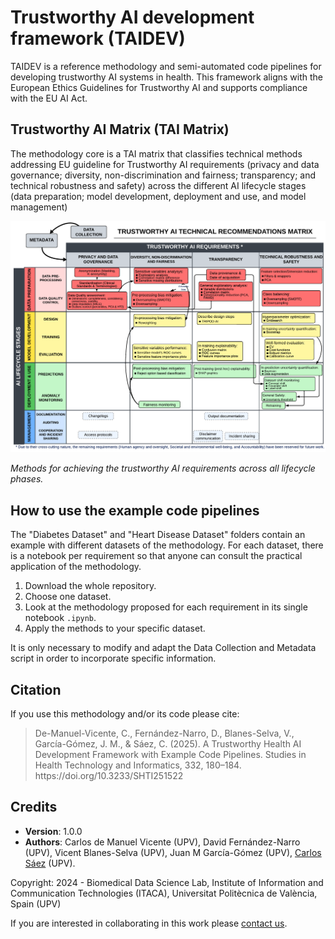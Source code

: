 # Trustworthy AI development framework (TAIDEV)
TAIDEV is a reference methodology and semi-automated code pipelines for developing trustworthy AI systems in health. This framework aligns with the European Ethics Guidelines for Trustworthy AI and supports compliance with the EU AI Act.

## Trustworthy AI Matrix (TAI Matrix)
The methodology core is a TAI matrix that classifies technical methods addressing EU guideline for Trustworthy AI requirements (privacy and data governance; diversity, non-discrimination and fairness; transparency; and technical robustness and safety) across the different AI lifecycle stages (data preparation; model development, deployment and use, and model management)

<img src="https://github.com/bdslab-upv/trustworthy-ai/blob/main/data/TAI_Matrix.png">

*Methods for achieving the trustworthy AI requirements across all lifecycle phases.*

## How to use the example code pipelines
The "Diabetes Dataset" and "Heart Disease Dataset" folders contain an example with different datasets of the methodology. For each dataset, there is a notebook per requirement so that anyone can consult the practical application of the methodology.

1. Download the whole repository.
2. Choose one dataset.
3. Look at the methodology proposed for each requirement in its single notebook `.ipynb`.
4. Apply the methods to your specific dataset.

It is only necessary to modify and adapt the Data Collection and Metadata script in order to incorporate specific information.

## Citation
If you use this methodology and/or its code please cite:

<blockquote style='font-size:14px'> De-Manuel-Vicente, C., Fernández-Narro, D., Blanes-Selva, V., García-Gómez, J. M., & Sáez, C. (2025). A Trustworthy Health AI Development Framework with Example Code Pipelines. Studies in Health Technology and Informatics, 332, 180–184. https://doi.org/10.3233/SHTI251522 </blockquote>

## Credits
- **Version**: 1.0.0
- **Authors**: Carlos de Manuel Vicente (UPV), David Fernández-Narro (UPV), Vicent Blanes-Selva (UPV), Juan M García-Gómez (UPV), [Carlos Sáez](mailto:carsaesi@upv.es) (UPV).

Copyright: 2024 - Biomedical Data Science Lab, Institute of Information and Communication Technologies (ITACA), Universitat Politècnica de València, Spain (UPV)

If you are interested in collaborating in this work please [contact us](mailto:carsaesi@upv.es).


